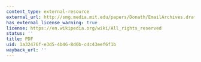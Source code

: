 ```yaml
---
content_type: external-resource
external_url: http://smg.media.mit.edu/papers/Donath/EmailArchives.draft.pdf
has_external_license_warning: true
license: https://en.wikipedia.org/wiki/All_rights_reserved
status: ''
title: PDF
uid: 1a32476f-e3d5-4b46-8d0b-c4c43eef6f1b
wayback_url: ''
---
```

